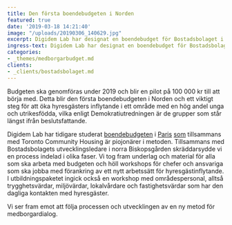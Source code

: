 ```yaml
---
title: Den första boendebudgeten i Norden
featured: true
date: '2019-03-18 14:21:40'
image: "/uploads/20190306_140629.jpg"
excerpt: Digidem Lab har designat en boendebudget för Bostadsbolaget i norra Biskopsgården.
ingress-text: Digidem Lab har designat en boendebudget för Bostadsbolaget i norra Biskopsgården och höll under mars månad utbildningar för chefer och områdespersonal.
categories:
- _themes/medborgarbudget.md
clients:
- _clients/bostadsbolaget.md
---
```



Budgeten ska genomföras under 2019 och blir en pilot på 100 000 kr till att börja med. Detta blir den första boendebudgeten i Norden och ett viktigt steg för att öka hyresgästers inflytande i ett område med en hög andel unga och utrikesfödda, vilka enligt Demokratiutredningen är de grupper som står längst ifrån beslutsfattande.   

Digidem Lab har tidigare studerat [boendebudgeten](https://medium.com/digidemlab/bostadsbolaget-som-satsar-p%C3%A5-sociala-fr%C3%A5gor-c6c98899e7e6) i [Paris](https://medium.com/digidemlab/paris-st%C3%B6rsta-bostadsbolag-l%C3%A5ter-de-boende-best%C3%A4mma-a66247ad31a0) [som](https://medium.com/digidemlab/det-viktigaste-%C3%A4r-att-f%C3%B6rmedla-att-de-boende-har-makten-73581f344606) tillsammans med Toronto Community Housing är piojonärer i metoden. Tillsammans med Bostadsbolagets utvecklingsledare i norra Biskopsgården skräddarsydde vi en process indelad i olika faser. Vi tog fram underlag och material för alla som ska arbeta med budgeten och höll workshops för chefer och ansvariga som ska jobba med förankring av ett nytt arbetssätt för hyresgästinflytande. I utbildningspaketet ingick också en workshop med områdespersonal, alltså trygghetsvärdar, miljövärdar, lokalvårdare och fastighetsvärdar som har den dagliga kontakten med hyresgäster.   

Vi ser fram emot att följa processen och utvecklingen av en ny metod för medborgardialog.
